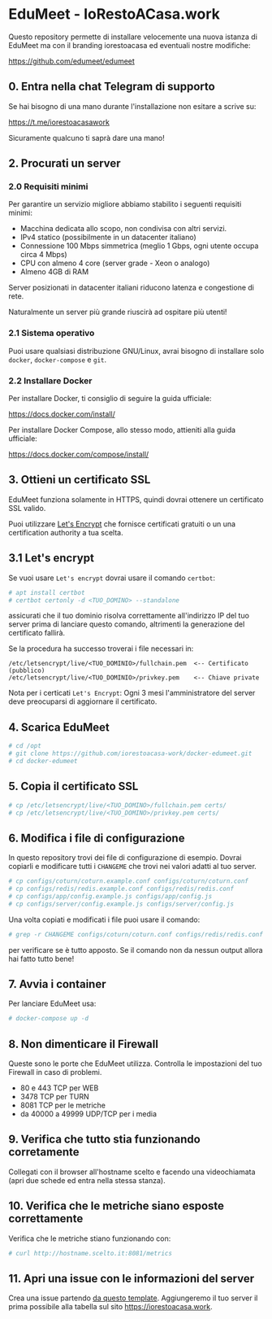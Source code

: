 # EduMeet - IoRestoACasa.work #

Questo repository permette di installare velocemente una nuova istanza di EduMeet ma con il branding iorestoacasa ed eventuali nostre modifiche:

<https://github.com/edumeet/edumeet>

## 0. Entra nella chat Telegram di supporto ##

Se hai bisogno di una mano durante l'installazione non esitare a scrive su:

<https://t.me/iorestoacasawork>

Sicuramente qualcuno ti saprà dare una mano!

## 2. Procurati un server ##

### 2.0 Requisiti minimi ###

Per garantire un servizio migliore abbiamo stabilito i seguenti requisiti minimi:

* Macchina dedicata allo scopo, non condivisa con altri servizi.
* IPv4 statico (possibilmente in un datacenter italiano)
* Connessione 100 Mbps simmetrica (meglio 1 Gbps, ogni utente occupa circa 4 Mbps)
* CPU con almeno 4 core (server grade - Xeon o analogo)
* Almeno 4GB di RAM

Server posizionati in datacenter italiani riducono latenza e congestione di rete.

Naturalmente un server più grande riuscirà ad ospitare più utenti!

### 2.1 Sistema operativo ###

Puoi usare qualsiasi distribuzione GNU/Linux, avrai bisogno di installare solo `docker`, `docker-compose` e `git`.

### 2.2 Installare Docker ###

Per installare Docker, ti consiglio di seguire la guida ufficiale:

<https://docs.docker.com/install/>

Per installare Docker Compose, allo stesso modo, attieniti alla guida ufficiale:

<https://docs.docker.com/compose/install/>

## 3. Ottieni un certificato SSL ##

EduMeet funziona solamente in HTTPS, quindi dovrai ottenere un certificato SSL valido.

Puoi utilizzare [Let's Encrypt](https://letsencrypt.org) che fornisce certificati gratuiti o un una certification authority a tua scelta.

## 3.1 Let's encrypt ###

Se vuoi usare `Let's encrypt` dovrai usare il comando `certbot`:

```bash
# apt install certbot
# certbot certonly -d <TUO_DOMINO> --standalone
```

assicurati che il tuo dominio risolva correttamente all'indirizzo IP del tuo server prima di lanciare questo comando, altrimenti la generazione del certificato fallirà.

Se la procedura ha successo troverai i file necessari in:

```text
/etc/letsencrypt/live/<TUO_DOMINIO>/fullchain.pem  <-- Certificato (pubblico)
/etc/letsencrypt/live/<TUO_DOMINIO>/privkey.pem    <-- Chiave private
```

Nota per i certicati `Let's Encrypt`:
Ogni 3 mesi l'amministratore del server deve preocuparsi di aggiornare il certificato.

## 4. Scarica EduMeet ##

```bash
# cd /opt
# git clone https://github.com/iorestoacasa-work/docker-edumeet.git
# cd docker-edumeet
```

## 5. Copia il certificato SSL ##

```bash
# cp /etc/letsencrypt/live/<TUO_DOMINO>/fullchain.pem certs/
# cp /etc/letsencrypt/live/<TUO_DOMINO>/privkey.pem certs/
```

## 6. Modifica i file di configurazione ##

In questo repository trovi dei file di configurazione di esempio. Dovrai copiarli e modificare tutti i `CHANGEME` che trovi nei valori adatti al tuo server.

```bash
# cp configs/coturn/coturn.example.conf configs/coturn/coturn.conf
# cp configs/redis/redis.example.conf configs/redis/redis.conf
# cp configs/app/config.example.js configs/app/config.js
# cp configs/server/config.example.js configs/server/config.js
```

Una volta copiati e modificati i file puoi usare il comando:

```bash
# grep -r CHANGEME configs/coturn/coturn.conf configs/redis/redis.conf configs/app/config.js configs/server/config.js
```

per verificare se è tutto apposto. Se il comando non da nessun output allora hai fatto tutto bene!

## 7. Avvia i container ##

Per lanciare EduMeet usa:

```bash
# docker-compose up -d
```

## 8. Non dimenticare il Firewall ##

Queste sono le porte che EduMeet utilizza. Controlla le impostazioni del tuo Firewall in caso di problemi.

* 80 e 443 TCP per WEB
* 3478 TCP per TURN
* 8081 TCP per le metriche
* da 40000 a 49999 UDP/TCP per i media

## 9. Verifica che tutto stia funzionando corretamente ##

Collegati con il browser all'hostname scelto e facendo una videochiamata (apri due schede ed entra nella stessa stanza).

## 10. Verifica che le metriche siano esposte correttamente ##

Verifica che le metriche stiano funzionando con:

```bash
# curl http://hostname.scelto.it:8081/metrics
```

## 11. Apri una issue con le informazioni del server ##

Crea una issue partendo [da questo template](https://github.com/iorestoacasa-work/iorestoacasa.work/issues/new?assignees=Radeox%2C+tapionx&labels=new+server&template=aggiunta-nuovo-server.md&title=%5BNEW+SERVER%5D). Aggiungeremo il tuo server il prima possibile alla tabella sul sito <https://iorestoacasa.work>.
